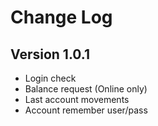 Change Log
==========

Version 1.0.1
------------------
* Login check
* Balance request (Online only)
* Last account movements
* Account remember user/pass
